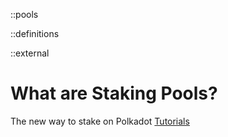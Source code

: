 ::pools

::definitions

::external

# What are Staking Pools?

The new way to stake on Polkadot
[Tutorials](https://polkadot.network/)